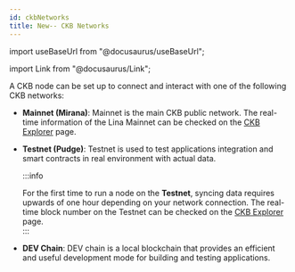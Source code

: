 ```yaml
---
id: ckbNetworks
title: New-- CKB Networks
---
```


import useBaseUrl from "@docusaurus/useBaseUrl";

import Link from "@docusaurus/Link";

A CKB node can be set up to connect and interact with one of the following CKB networks:

- **Mainnet (Mirana)**: Mainnet is the main CKB public network. The real-time information of the Lina Mainnet can be checked on the [CKB Explorer](https://explorer.nervos.org/) page.

- **Testnet (Pudge)**: Testnet is used to test applications integration and smart contracts in real environment with actual data. 

  :::info

  For the first time to run a node on the **Testnet**, syncing data requires upwards of one hour depending on your network connection. The real-time block number on the Testnet can be checked on the [CKB Explorer](https://pudge.explorer.nervos.org/) page.<br/>
  :::

- **DEV Chain**:  DEV chain is a local blockchain that provides an efficient and useful development mode for building and testing applications.